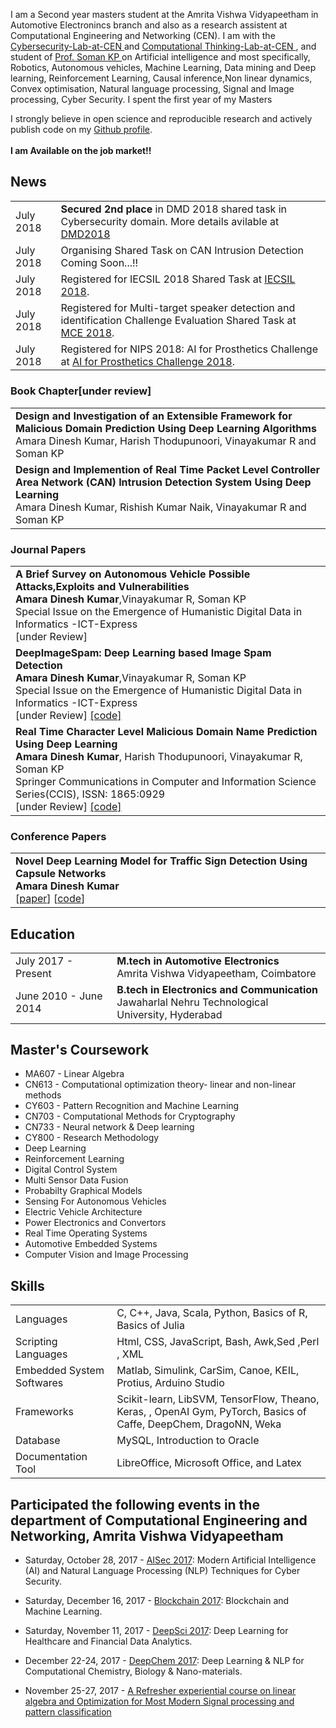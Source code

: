 I am a Second year masters student at the Amrita Vishwa Vidyapeetham in Automotive Electronincs branch and also as a research assistent at Computational Engineering and Networking (CEN). I am  with the <a href='https://vinayakumarr.github.io/Cybersecurity-Lab-at-CEN/' target='_blank'> Cybersecurity-Lab-at-CEN </a> and <a href='https://vinayakumarr.github.io/ComputationalThinking-Lab-at-CEN/' target='_blank'> Computational Thinking-Lab-at-CEN </a>, and student of <a href='http://nlp.amrita.edu/somankp/' target='_blank'> Prof. Soman KP </a> on Artificial intelligence and most specifically, Robotics, Autonomous vehicles, Machine Learning, Data mining and Deep learning, Reinforcement Learning, Causal inference,Non linear dynamics, Convex optimisation, Natural language processing, Signal and Image processing, Cyber Security. I spent the first year of my Masters 

I strongly believe in open science and reproducible research and actively publish code on my [Github profile](https://github.com/dineshresearch/).<br><br>
<b>I am Available on the job market!!</b>

## <i class="fa fa-chevron-right"></i> News
<table class="table table-hover">
<tr>
  <td class='col-md-3'>July 2018</td>
  <td><b>Secured 2nd place</b> in DMD 2018 shared task in Cybersecurity domain. More details avilable at <a href='http://nlp.amrita.edu/DMD2018/' target='_blank'>DMD2018</a></td>
</tr>

<tr>
  <td class='col-md-3'>July 2018</td>
  <td>Organising Shared Task on CAN Intrusion Detection Coming Soon...!!</td>
</tr>
<tr>
  <td class='col-md-3'>July 2018</td>
  <td>Registered for IECSIL 2018 Shared Task at <a href='https://iecsil.arnekt.com/#!/home' target='_blank'>IECSIL 2018</a>.</td>
</tr>
<tr>
  <td class='col-md-3'>July 2018</td>
  <td>Registered for Multi-target speaker detection and identification Challenge Evaluation Shared Task at <a href='http://mce.csail.mit.edu/' target='_blank'>MCE 2018</a>.</td>
</tr>
<tr>
  <td class='col-md-3'>July 2018</td>
  <td>Registered for NIPS 2018: AI for Prosthetics Challenge at <a href='https://www.crowdai.org/challenges/nips-2018-ai-for-prosthetics-challenge' target='_blank'>AI for Prosthetics Challenge 2018</a>.</td>
</tr>
<tr>

</table>

### Book Chapter[under review]

<table class="table table-hover">

<tr>
<td>
    <strong>Design and Investigation of an Extensible Framework for Malicious Domain Prediction Using Deep Learning Algorithms</strong><br> 
Amara Dinesh Kumar, Harish Thodupunoori, Vinayakumar R and Soman KP<br>
</td>
</tr>

<tr>
<td>
    <strong>Design and Implemention of Real Time Packet Level Controller Area Network (CAN) Intrusion Detection System Using Deep Learning</strong><br> 
Amara Dinesh Kumar, Rishish Kumar Naik, Vinayakumar R and Soman KP<br>
</td>
</tr>

</table>


### Journal Papers 

<table class="table table-hover">

<tr>
<td>
    <strong>A Brief Survey on Autonomous Vehicle Possible Attacks,Exploits and Vulnerabilities</strong><br> 
<strong>Amara Dinesh Kumar</strong>,Vinayakumar R, Soman KP<br>
Special Issue on the Emergence of Humanistic Digital Data in Informatics -ICT-Express<br>
[under Review] </a><br>
</td>
</tr>

<tr>
<td>
    <strong>DeepImageSpam: Deep Learning based Image Spam Detection</strong><br> 
<strong>Amara Dinesh Kumar</strong>,Vinayakumar R, Soman KP<br>
Special Issue on the Emergence of Humanistic Digital Data in Informatics -ICT-Express<br>
[under Review] <a href='https://github.com/dineshresearch/DeepImageSpam' target='_blank'>[code]</a><br>
</td>
</tr>

<tr>
<td>
    <strong>Real Time Character Level Malicious Domain Name Prediction Using Deep Learning</strong><br> 
<strong>Amara Dinesh Kumar</strong>, Harish Thodupunoori, Vinayakumar R, Soman KP<br>
Springer Communications in Computer and Information Science Series(CCIS), ISSN: 1865:0929<br>
[under Review] <a href='https://github.com/dineshresearch/Real-Time-Character-Level-Malicious-DomainName-Prediction-Using-Deep-Learning' target='_blank'>[code]</a><br>
</td>
</tr>

</table>



### Conference Papers 

<table class="table table-hover">

<tr>
<td>
<strong>Novel Deep Learning Model for Traffic Sign Detection Using Capsule Networks</strong><br>
<strong>Amara Dinesh Kumar</strong><br>
[<a href='https://arxiv.org/abs/1805.04424' target='_blank'>paper</a>] [<a href='https://github.com/dineshresearch/Novel-Deep-Learning-Model-for-Traffic-Sign-Detection-Using-Capsule-Networks' target='_blank'>code</a>]<br>
</td>
</tr>


</table>

## <i class="fa fa-chevron-right"></i> Education

<table class="table table-hover">
  <tr>
    <td class="col-md-3">July 2017 - Present</td>
    <td>
        <strong>M.tech in Automotive Electronics</strong>
        <br>
      Amrita Vishwa Vidyapeetham, Coimbatore
    </td>
  </tr>
  <tr>
    <td class="col-md-3">June 2010 - June 2014</td>
    <td>
        <strong>B.tech in Electronics and Communication</strong>
        <br>
      Jawaharlal Nehru Technological University, Hyderabad
    </td>
  </tr>
  <tr>
</table>


## <i class="fa fa-chevron-right"></i> Master's Coursework
+ MA607 - Linear Algebra
+ CN613 - Computational optimization theory- linear and non-linear methods
+ CY603 - Pattern Recognition and Machine Learning
+ CN703 - Computational Methods for Cryptography
+ CN733 - Neural network & Deep learning
+ CY800 - Research Methodology
+ Deep Learning
+ Reinforcement Learning
+ Digital Control System 
+ Multi Sensor Data Fusion
+ Probabilty Graphical Models
+ Sensing For Autonomous Vehicles 
+ Electric Vehicle Architecture 
+ Power Electronics and Convertors
+ Real Time Operating Systems
+ Automotive Embedded Systems
+ Computer Vision and Image Processing

## <i class="fa fa-chevron-right"></i> Skills
<table class="table table-hover">
<tr>
  <td class='col-md-2'>Languages</td>
  <td markdown="1">
C, C++, Java, Scala, Python, Basics of R, Basics of Julia
  </td>
</tr>
<tr>
  <td class='col-md-2'>Scripting Languages</td>
  <td markdown="1">
Html, CSS, JavaScript, Bash, Awk,Sed ,Perl , XML 
  </td>
</tr>
<tr>
    <td class='col-md-2'>Embedded System Softwares</td>
  <td markdown="1">
Matlab, Simulink, CarSim, Canoe, KEIL, Protius, Arduino Studio
  </td>
</tr>
<tr>
 
  <td class='col-md-2'>Frameworks</td>
  <td markdown="1">
 Scikit-learn, LibSVM, TensorFlow, Theano, Keras, , OpenAI Gym, PyTorch, Basics of Caffe, DeepChem, DragoNN, Weka 
  </td>
</tr>
<tr>
  <td class='col-md-2'>Database</td>
  <td markdown="1">
MySQL, Introduction to Oracle
  </td>
</tr>
<tr>
  <td class='col-md-2'>Documentation Tool</td>
  <td markdown="1">
LibreOffice, Microsoft Office, and Latex
  </td>
</tr>
</table>

## <i class="fa fa-chevron-right"></i> Participated the following events in the department of Computational Engineering and Networking, Amrita Vishwa Vidyapeetham

+ Saturday, October 28, 2017 - <a href='http://nlp.amrita.edu/AISec2017/AISec2017.html' target='_blank'>AISec 2017</a>: Modern Artificial Intelligence (AI) and Natural Language Processing (NLP) Techniques for Cyber Security.

+ Saturday, December 16, 2017 - <a href='http://nlp.amrita.edu/DeepBlockchain2017/DeepBlockchain2017.html' target='_blank'>Blockchain 2017</a>: Blockchain and Machine Learning.

+ Saturday, November 11, 2017 - <a href='http://nlp.amrita.edu/DeepSci2017/DeepSci2017.html' target='_blank'>DeepSci 2017</a>: Deep Learning for Healthcare and Financial Data Analytics.

+ December 22-24, 2017 - <a href='http://nlp.amrita.edu/DeepChem2017/DeepChem.html' target='_blank'>DeepChem 2017</a>: Deep Learning & NLP for Computational Chemistry, Biology & Nano-materials.

+ November 25-27, 2017 - <a href='http://nlp.amrita.edu/MSP-2017/MSP-2017.html' target='_blank'> A Refresher experiential course on linear algebra and Optimization for Most Modern Signal processing and pattern classification</a>



